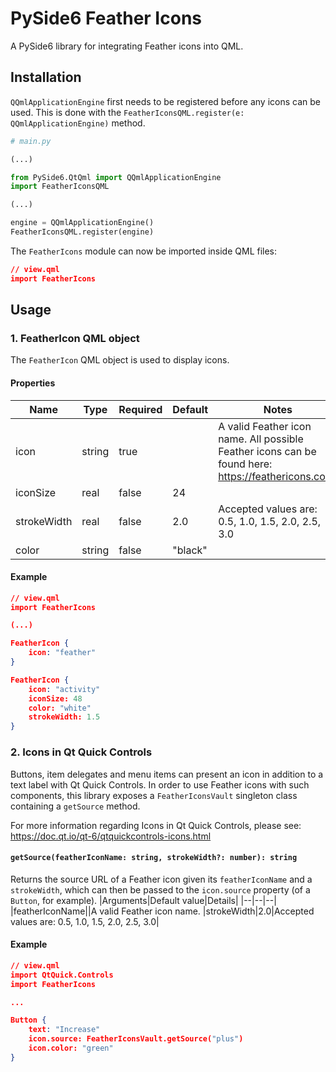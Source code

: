 # PySide6 Feather Icons 

A PySide6 library for integrating Feather icons into QML.



## Installation


`QQmlApplicationEngine` first needs to be registered before any icons can be used. This is done with the `FeatherIconsQML.register(e: QQmlApplicationEngine)` method.

```python
# main.py

(...)

from PySide6.QtQml import QQmlApplicationEngine
import FeatherIconsQML

(...)

engine = QQmlApplicationEngine()
FeatherIconsQML.register(engine)

```

The `FeatherIcons` module can now be imported inside QML files:

```json
// view.qml
import FeatherIcons
```

## Usage



### 1. FeatherIcon QML object


The `FeatherIcon` QML object is used to display icons.

#### Properties

| Name        | Type   | Required | Default | Notes                                                                                              |
| ----------- | ------ | -------- | ------- | -------------------------------------------------------------------------------------------------- |
| icon        | string | true     |         | A valid Feather icon name. All possible Feather icons can be found here: https://feathericons.com/ |
| iconSize    | real   | false    | 24      |                                                                                                    |
| strokeWidth | real   | false    | 2.0     | Accepted values are: 0.5, 1.0, 1.5, 2.0, 2.5, 3.0                                                  |
| color       | string | false    | "black" |                                                                                                    |

#### Example 

```json
// view.qml
import FeatherIcons

(...)

FeatherIcon {
	icon: "feather"
}

FeatherIcon {
	icon: "activity"
	iconSize: 48
	color: "white"
	strokeWidth: 1.5
}
```


### 2. Icons in Qt Quick Controls

Buttons, item delegates and menu items can present an icon in addition to a text label with Qt Quick Controls. In order to use Feather icons with such components, this library exposes a `FeatherIconsVault` singleton class containing a `getSource` method. 

For more information regarding Icons in Qt Quick Controls, please see: https://doc.qt.io/qt-6/qtquickcontrols-icons.html

#### `getSource(featherIconName: string, strokeWidth?: number): string`


Returns the source URL of a Feather icon given its `featherIconName` and a `strokeWidth`, which can then be passed to the `icon.source` property (of a `Button`, for example).
|Arguments|Default value|Details|
|--|--|--|
|featherIconName||A valid Feather icon name.
|strokeWidth|2.0|Accepted values are: 0.5, 1.0, 1.5, 2.0, 2.5, 3.0| 

#### Example

```json
// view.qml
import QtQuick.Controls
import FeatherIcons

...

Button {
	text: "Increase"
	icon.source: FeatherIconsVault.getSource("plus")
	icon.color: "green"
}
```







